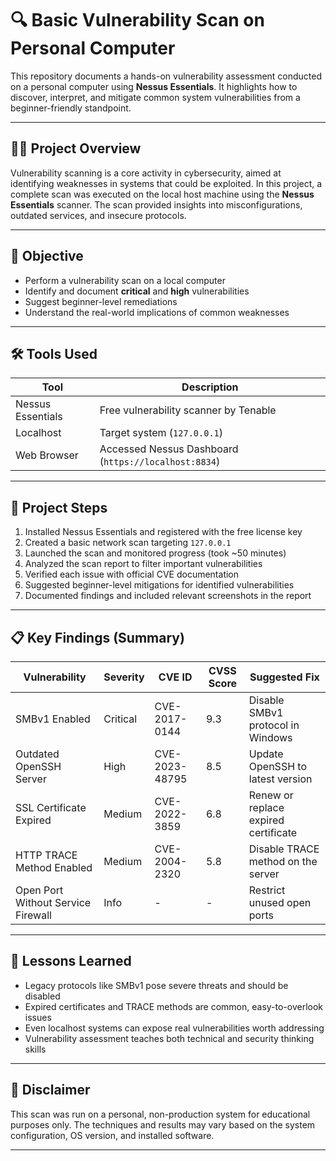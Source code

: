 
# 🔍 Basic Vulnerability Scan on Personal Computer

This repository documents a hands-on vulnerability assessment conducted on a personal computer using **Nessus Essentials**. It highlights how to discover, interpret, and mitigate common system vulnerabilities from a beginner-friendly standpoint.

---

## 🧑‍💻 Project Overview

Vulnerability scanning is a core activity in cybersecurity, aimed at identifying weaknesses in systems that could be exploited. In this project, a complete scan was executed on the local host machine using the **Nessus Essentials** scanner. The scan provided insights into misconfigurations, outdated services, and insecure protocols.

---

## 🎯 Objective

- Perform a vulnerability scan on a local computer
- Identify and document **critical** and **high** vulnerabilities
- Suggest beginner-level remediations
- Understand the real-world implications of common weaknesses

---

## 🛠️ Tools Used

| Tool              | Description                                 |
|-------------------|---------------------------------------------|
| Nessus Essentials | Free vulnerability scanner by Tenable       |
| Localhost         | Target system (`127.0.0.1`)                 |
| Web Browser       | Accessed Nessus Dashboard (`https://localhost:8834`) |

---

## 🧪 Project Steps

1. Installed Nessus Essentials and registered with the free license key
2. Created a basic network scan targeting `127.0.0.1`
3. Launched the scan and monitored progress (took ~50 minutes)
4. Analyzed the scan report to filter important vulnerabilities
5. Verified each issue with official CVE documentation
6. Suggested beginner-level mitigations for identified vulnerabilities
7. Documented findings and included relevant screenshots in the report

---

## 📋 Key Findings (Summary)

| Vulnerability                        | Severity | CVE ID         | CVSS Score | Suggested Fix                        |
|-------------------------------------|----------|----------------|------------|--------------------------------------|
| SMBv1 Enabled                       | Critical | CVE-2017-0144  | 9.3        | Disable SMBv1 protocol in Windows    |
| Outdated OpenSSH Server            | High     | CVE-2023-48795 | 8.5        | Update OpenSSH to latest version     |
| SSL Certificate Expired            | Medium   | CVE-2022-3859  | 6.8        | Renew or replace expired certificate |
| HTTP TRACE Method Enabled          | Medium   | CVE-2004-2320  | 5.8        | Disable TRACE method on the server   |
| Open Port Without Service Firewall | Info     | -              | -          | Restrict unused open ports           |

---


## 🧠 Lessons Learned

- Legacy protocols like SMBv1 pose severe threats and should be disabled
- Expired certificates and TRACE methods are common, easy-to-overlook issues
- Even localhost systems can expose real vulnerabilities worth addressing
- Vulnerability assessment teaches both technical and security thinking skills

---

## 🔐 Disclaimer

This scan was run on a personal, non-production system for educational purposes only. The techniques and results may vary based on the system configuration, OS version, and installed software.

---
